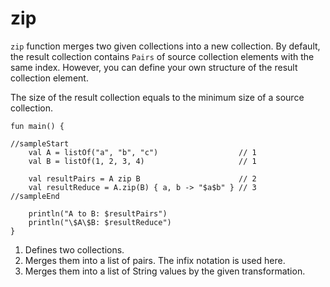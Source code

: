 # zip

`zip` function merges two given collections into a new collection. By default, the result collection contains `Pairs` of source collection elements with the same index. However, you can define your own structure of the result collection element. 

The size of the result collection equals to the minimum size of a source collection. 

```run-kotlin
fun main() {

//sampleStart
    val A = listOf("a", "b", "c")                  // 1
    val B = listOf(1, 2, 3, 4)                     // 1

    val resultPairs = A zip B                      // 2
    val resultReduce = A.zip(B) { a, b -> "$a$b" } // 3
//sampleEnd

    println("A to B: $resultPairs")
    println("\$A\$B: $resultReduce")
}
```

1. Defines two collections.
2. Merges them into a list of pairs. The infix notation is used here.
3. Merges them into a list of String values by the given transformation.
